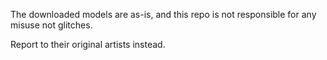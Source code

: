 The downloaded models are as-is, and this repo is not responsible for any misuse not glitches.

Report to their original artists instead.
